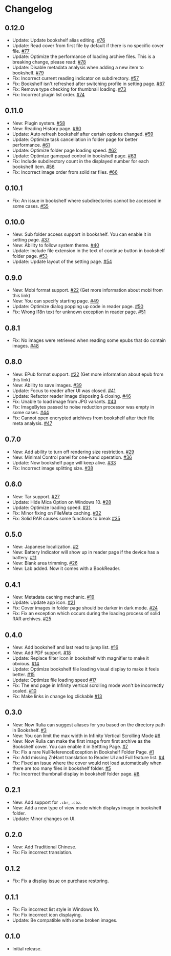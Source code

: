 # Changelog

## 0.12.0
 - Update: Update bookshelf alias editing. [#76](https://github.com/RuliaReader/Rulia/issues/76)
 - Update: Read cover from first file by default if there is no specific cover file. [#77](https://github.com/RuliaReader/Rulia/issues/77)
 - Update: Optimize the performance of loading archive files. This is a breaking change, please read: [#78](https://github.com/RuliaReader/Rulia/issues/78)
 - Update: Disable metadata analysis when adding a new item to bookshelf. [#79](https://github.com/RuliaReader/Rulia/issues/79)
 - Fix: Incorrect current reading indicator on subdirectory. [#57](https://github.com/RuliaReader/Rulia/issues/57)
 - Fix: Bookshelf isn't refreshed after switching profile in setting page. [#67](https://github.com/RuliaReader/Rulia/issues/67)
 - Fix: Remove type checking for thumbnail loading. [#73](https://github.com/RuliaReader/Rulia/issues/73)
 - Fix: Incorrect plugin list order. [#74](https://github.com/RuliaReader/Rulia/issues/74)

## 0.11.0
 - New: Plugin system. [#58](https://github.com/RuliaReader/Rulia/issues/58)
 - New: Reading History page. [#60](https://github.com/RuliaReader/Rulia/issues/60)
 - Update: Auto refresh bookshelf after certain options changed. [#59](https://github.com/RuliaReader/Rulia/issues/59)
 - Update: Optimize task cancellation in folder page for better performance. [#61](https://github.com/RuliaReader/Rulia/issues/61)
 - Update: Optimize folder page loading speed. [#62](https://github.com/RuliaReader/Rulia/issues/62)
 - Update: Optimize gamepad control in bookshelf page. [#63](https://github.com/RuliaReader/Rulia/issues/63)
 - Fix: Include subdirectory count in the displayed number for each bookshelf item. [#56](https://github.com/RuliaReader/Rulia/issues/56)
 - Fix: Incorrect image order from solid rar files. [#66](https://github.com/RuliaReader/Rulia/issues/66)

## 0.10.1
 - Fix: An issue in bookshelf where subdirectories cannot be accessed in some cases. [#55](https://github.com/RuliaReader/Rulia/issues/55)

## 0.10.0
 - New: Sub folder access support in bookshelf. You can enable it in setting page. [#37](https://github.com/RuliaReader/Rulia/issues/37)
 - New: Ability to follow system theme. [#40](https://github.com/RuliaReader/Rulia/issues/40)
 - Update: Include file extension in the text of continue button in bookshelf folder page. [#53](https://github.com/RuliaReader/Rulia/issues/53)
 - Update: Update layout of the setting page. [#54](https://github.com/RuliaReader/Rulia/issues/54)

## 0.9.0
 - New: Mobi format support. [#22](https://github.com/RuliaReader/Rulia/issues/22) (Get more information about mobi from this link)
 - New: You can specify starting page. [#49](https://github.com/RuliaReader/Rulia/issues/49)
 - Update: Optimize dialog popping up code in reader page. [#50](https://github.com/RuliaReader/Rulia/issues/50)
 - Fix: Wrong I18n text for unknown exception in reader page. [#51](https://github.com/RuliaReader/Rulia/issues/51)

## 0.8.1
 - Fix: No images were retrieved when reading some epubs that do contain images. [#48](https://github.com/RuliaReader/Rulia/issues/48)

## 0.8.0
 - New: EPub format support. [#22](https://github.com/RuliaReader/Rulia/issues/22) (Get more information about epub from this link)
 - New: Ability to save images. [#39](https://github.com/RuliaReader/Rulia/issues/39)
 - Update: Focus to reader after UI was closed. [#41](https://github.com/RuliaReader/Rulia/issues/41)
 - Update: Refactor reader image disposing & closing. [#46](https://github.com/RuliaReader/Rulia/issues/46)
 - Fix: Unable to load image from JPG variants. [#43](https://github.com/RuliaReader/Rulia/issues/43)
 - Fix: ImageBytes passed to noise reduction processor was empty in some cases. [#44](https://github.com/RuliaReader/Rulia/issues/44)
 - Fix: Cannot open encrypted arichives from bookshelf after their file meta analysis. [#47](https://github.com/RuliaReader/Rulia/issues/47)

## 0.7.0
 - New: Add ability to turn off rendering size restriction. [#29](https://github.com/RuliaReader/Rulia/issues/29)
 - New: Minimal Control panel for one-hand operation. [#36](https://github.com/RuliaReader/Rulia/issues/36)
 - Update: Now bookshelf page will keep alive. [#33](https://github.com/RuliaReader/Rulia/issues/33)
 - Fix: Incorrect image splitting size. [#38](https://github.com/RuliaReader/Rulia/issues/38)

## 0.6.0
 - New: Tar support. [#27](https://github.com/RuliaReader/Rulia/issues/27)
 - Update: Hide Mica Option on Windows 10. [#28](https://github.com/RuliaReader/Rulia/issues/28)
 - Update: Optimize loading speed. [#31](https://github.com/RuliaReader/Rulia/issues/31)
 - Fix: Minor fixing on FileMeta caching. [#32](https://github.com/RuliaReader/Rulia/issues/32)
 - Fix: Solid RAR causes some functions to break [#35](https://github.com/RuliaReader/Rulia/issues/35)

## 0.5.0
 - New: Japanese localization. [#2](https://github.com/RuliaReader/Rulia/issues/2)
 - New: Battery Indicator will show up in reader page if the device has a battery. [#11](https://github.com/RuliaReader/Rulia/issues/11)
 - New: Blank area trimming. [#26](https://github.com/RuliaReader/Rulia/issues/26)
 - New: Lab added. Now it comes with a BookReader.

## 0.4.1
 - New: Metadata caching mechanic. [#19](https://github.com/RuliaReader/Rulia/issues/19)
 - Update: Update app icon. [#21](https://github.com/RuliaReader/Rulia/issues/21)
 - Fix: Cover images in folder page should be darker in dark mode. [#24](https://github.com/RuliaReader/Rulia/issues/24)
 - Fix: Fix an exception which occurs during the loading process of solid RAR archives. [#25](https://github.com/RuliaReader/Rulia/issues/25)

## 0.4.0
 - New: Add bookshelf and last read to jump list. [#16](https://github.com/RuliaReader/Rulia/issues/16)
 - New: Add PDF support. [#18](https://github.com/RuliaReader/Rulia/issues/18)
 - Update: Replace filter icon in bookshelf with magnifier to make it obvious. [#14](https://github.com/RuliaReader/Rulia/issues/14)
 - Update: Optimize bookshelf file loading visual display to make it feels better. [#15](https://github.com/RuliaReader/Rulia/issues/15)
 - Update: Optimize file loading speed [#17](https://github.com/RuliaReader/Rulia/issues/17)
 - Fix: The end page in Infinity vertical scrolling mode won't be incorrectly scaled. [#10](https://github.com/RuliaReader/Rulia/issues/10)
 - Fix: Make links in change log clickable [#13](https://github.com/RuliaReader/Rulia/issues/13)

## 0.3.0
 - New: Now Rulia can suggest aliases for you based on the directory path in Bookshelf. [#3](https://github.com/RuliaReader/Rulia/issues/3)
 - New: You can limit the max width in Infinity Vertical Scrolling Mode [#6](https://github.com/RuliaReader/Rulia/issues/6)
 - New: Now Rulia can make the first image from first archive as the Bookshelf cover. You can enable it in Settting Page. [#7](https://github.com/RuliaReader/Rulia/issues/7)
 - Fix: Fix a rare NullReferenceException in Bookshelf Folder Page. [#1](https://github.com/RuliaReader/Rulia/issues/1)
 - Fix: Add missing ZhHant translation to Reader UI and Full feature list. [#4](https://github.com/RuliaReader/Rulia/issues/4)
 - Fix: Fixed an issue where the cover would not load automatically when there are too many files in bookshelf folder. [#5](https://github.com/RuliaReader/Rulia/issues/5)
 - Fix: Incorrect thumbnail display in bookshelf folder page. [#8](https://github.com/RuliaReader/Rulia/issues/8)

## 0.2.1
 - New: Add support for `.cbr`, `.cbz`.
 - New: Add a new type of view mode which displays image in bookshelf folder.
 - Update: Minor changes on UI.

## 0.2.0
 - New: Add Traditional Chinese.
 - Fix: Fix incorrect translation.

## 0.1.2
 - Fix: Fix a display issue on purchase restoring.

## 0.1.1
 - Fix: Fix incorrect list style in Windows 10.
 - Fix: Fix incorrect icon displaying.
 - Update: Be compatible with some broken images.

## 0.1.0
 - Initial release.

